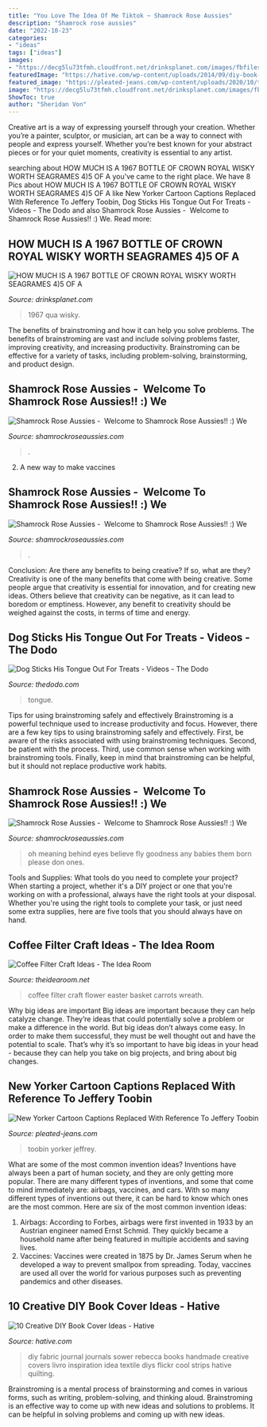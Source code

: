```yaml
---
title: "You Love The Idea Of Me Tiktok ~ Shamrock Rose Aussies"
description: "Shamrock rose aussies"
date: "2022-10-23"
categories:
- "ideas"
tags: ["ideas"]
images:
- "https://decg5lu73tfmh.cloudfront.net/drinksplanet.com/images/fbfiles/images/828w/20170115_112657-15dad9ee0b9009e6e5ea51e1fec20a4f_v_1517460129.jpg"
featuredImage: "https://hative.com/wp-content/uploads/2014/09/diy-book-cover-ideas/9-fabric-cover-idea.jpg"
featured_image: "https://pleated-jeans.com/wp-content/uploads/2020/10/twitter-game-replaces-new-yorker-cartoon-captions-with-reference-to-jeffery-toobin’s-penis-and-it’s-funny-every-time-91.jpg"
image: "https://decg5lu73tfmh.cloudfront.net/drinksplanet.com/images/fbfiles/images/828w/20170115_112657-15dad9ee0b9009e6e5ea51e1fec20a4f_v_1517460129.jpg"
ShowToc: true
author: "Sheridan Von"
---
```



Creative art is a way of expressing yourself through your creation. Whether you’re a painter, sculptor, or musician, art can be a way to connect with people and express yourself. Whether you’re best known for your abstract pieces or for your quiet moments, creativity is essential to any artist.

	

		
searching about HOW MUCH IS A 1967 BOTTLE OF CROWN ROYAL WISKY WORTH SEAGRAMES 4)5 OF A you've came to the right place. We have 8 Pics about HOW MUCH IS A 1967 BOTTLE OF CROWN ROYAL WISKY WORTH SEAGRAMES 4)5 OF A like New Yorker Cartoon Captions Replaced With Reference To Jeffery Toobin, Dog Sticks His Tongue Out For Treats - Videos - The Dodo and also Shamrock Rose Aussies - ﻿﻿﻿ Welcome to Shamrock Rose Aussies!! :) We. Read more:
		
    
## HOW MUCH IS A 1967 BOTTLE OF CROWN ROYAL WISKY WORTH SEAGRAMES 4)5 OF A

<img loading=lazy src="https://decg5lu73tfmh.cloudfront.net/drinksplanet.com/images/fbfiles/images/828w/20170115_112657-15dad9ee0b9009e6e5ea51e1fec20a4f_v_1517460129.jpg" onerror="this.onerror=null;this.src='https://tse1.mm.bing.net/th?id=OIP.ku039dXoHnzTXPURCamCogHaJ4&amp;pid=15.1';" alt="HOW MUCH IS A 1967 BOTTLE OF CROWN ROYAL WISKY WORTH SEAGRAMES 4)5 OF A">

_Source: drinksplanet.com_

>1967 qua wisky. 

	

The benefits of brainstroming and how it can help you solve problems.
The benefits of brainstroming are vast and include solving problems faster, improving creativity, and increasing productivity. Brainstroming can be effective for a variety of tasks, including problem-solving, brainstorming, and product design.

    
## Shamrock Rose Aussies - ﻿﻿﻿ Welcome To Shamrock Rose Aussies!! :) We

<img loading=lazy src="http://shamrockroseaussies.com/yahoo_site_admin/assets/images/DSC_0761.238211019_std.JPG" onerror="this.onerror=null;this.src='https://tse3.mm.bing.net/th?id=OIP.t8pn0-FnxAD9DWiRM-LbngHaE-&amp;pid=15.1';" alt="Shamrock Rose Aussies - ﻿﻿﻿ Welcome to Shamrock Rose Aussies!! :) We">

_Source: shamrockroseaussies.com_

>. 

	

2. A new way to make vaccines 

    
## Shamrock Rose Aussies - ﻿﻿﻿ Welcome To Shamrock Rose Aussies!! :) We

<img loading=lazy src="http://shamrockroseaussies.com/yahoo_site_admin/assets/images/DSC_0816.124231846_std.JPG" onerror="this.onerror=null;this.src='https://tse2.mm.bing.net/th?id=OIP.eumoOUcm0tAD2GTG-1FVgAHaE5&amp;pid=15.1';" alt="Shamrock Rose Aussies - ﻿﻿﻿ Welcome to Shamrock Rose Aussies!! :) We">

_Source: shamrockroseaussies.com_

>. 

	

Conclusion: Are there any benefits to being creative? If so, what are they?
Creativity is one of the many benefits that come with being creative. Some people argue that creativity is essential for innovation, and for creating new ideas. Others believe that creativity can be negative, as it can lead to boredom or emptiness. However, any benefit to creativity should be weighed against the costs, in terms of time and energy.

    
## Dog Sticks His Tongue Out For Treats - Videos - The Dodo

<img loading=lazy src="https://assets3.thrillist.com/v1/image/2445900/1200x600/crop;" onerror="this.onerror=null;this.src='https://tse4.mm.bing.net/th?id=OIP.tbw2_DzWlxGhyWVMdwDaCgHaDt&amp;pid=15.1';" alt="Dog Sticks His Tongue Out For Treats - Videos - The Dodo">

_Source: thedodo.com_

>tongue. 

	

Tips for using brainstroming safely and effectively
Brainstroming is a powerful technique used to increase productivity and focus. However, there are a few key tips to using brainstroming safely and effectively. First, be aware of the risks associated with using brainstroming techniques. Second, be patient with the process. Third, use common sense when working with brainstroming tools. Finally, keep in mind that brainstroming can be helpful, but it should not replace productive work habits.

    
## Shamrock Rose Aussies - ﻿﻿﻿ Welcome To Shamrock Rose Aussies!! :) We

<img loading=lazy src="http://shamrockroseaussies.com/yahoo_site_admin/assets/images/DSC_0424.79194751_std.JPG" onerror="this.onerror=null;this.src='https://tse3.mm.bing.net/th?id=OIP.kkHtauIFzSUUcO9SvmikqgHaE-&amp;pid=15.1';" alt="Shamrock Rose Aussies - ﻿﻿﻿ Welcome to Shamrock Rose Aussies!! :) We">

_Source: shamrockroseaussies.com_

>oh meaning behind eyes believe fly goodness any babies them born please don ones. 

	

Tools and Supplies: What tools do you need to complete your project?
When starting a project, whether it's a DIY project or one that you're working on with a professional, always have the right tools at your disposal. Whether you're using the right tools to complete your task, or just need some extra supplies, here are five tools that you should always have on hand.

    
## Coffee Filter Craft Ideas - The Idea Room

<img loading=lazy src="https://www.theidearoom.net/wp-content/uploads/2017/03/6a01156f70f21e970c0168e990c25c970c-800wi-1.jpg" onerror="this.onerror=null;this.src='https://tse4.mm.bing.net/th?id=OIP.YIWyncv3UIGwjlzVNNIHXgHaLA&amp;pid=15.1';" alt="Coffee Filter Craft Ideas - The Idea Room">

_Source: theidearoom.net_

>coffee filter craft flower easter basket carrots wreath. 

	

Why big ideas are important
Big ideas are important because they can help catalyze change. They’re ideas that could potentially solve a problem or make a difference in the world. But big ideas don’t always come easy. In order to make them successful, they must be well thought out and have the potential to scale.
That’s why it’s so important to have big ideas in your head - because they can help you take on big projects, and bring about big changes.

    
## New Yorker Cartoon Captions Replaced With Reference To Jeffery Toobin

<img loading=lazy src="https://pleated-jeans.com/wp-content/uploads/2020/10/twitter-game-replaces-new-yorker-cartoon-captions-with-reference-to-jeffery-toobin’s-penis-and-it’s-funny-every-time-91.jpg" onerror="this.onerror=null;this.src='https://tse4.mm.bing.net/th?id=OIP.rApcyPBdqxOy7cRUOmcXLwHaLC&amp;pid=15.1';" alt="New Yorker Cartoon Captions Replaced With Reference To Jeffery Toobin">

_Source: pleated-jeans.com_

>toobin yorker jeffrey. 

	

What are some of the most common invention ideas?
Inventions have always been a part of human society, and they are only getting more popular. There are many different types of inventions, and some that come to mind immediately are: airbags, vaccines, and cars. With so many different types of inventions out there, it can be hard to know which ones are the most common. Here are six of the most common invention ideas: 
1) Airbags: According to Forbes, airbags were first invented in 1933 by an Austrian engineer named Ernst Schmid. They quickly became a household name after being featured in multiple accidents and saving lives. 
2) Vaccines: Vaccines were created in 1875 by Dr. James Serum when he developed a way to prevent smallpox from spreading. Today, vaccines are used all over the world for various purposes such as preventing pandemics and other diseases.

    
## 10 Creative DIY Book Cover Ideas - Hative

<img loading=lazy src="https://hative.com/wp-content/uploads/2014/09/diy-book-cover-ideas/9-fabric-cover-idea.jpg" onerror="this.onerror=null;this.src='https://tse2.mm.bing.net/th?id=OIP.1-2KxgCFvQz54Rzd8kNfPAHaJ7&amp;pid=15.1';" alt="10 Creative DIY Book Cover Ideas - Hative">

_Source: hative.com_

>diy fabric journal journals sower rebecca books handmade creative covers livro inspiration idea textile diys flickr cool strips hative quilting. 

	

Brainstroming is a mental process of brainstorming and comes in various forms, such as writing, problem-solving, and thinking aloud. Brainstroming is an effective way to come up with new ideas and solutions to problems. It can be helpful in solving problems and coming up with new ideas.

